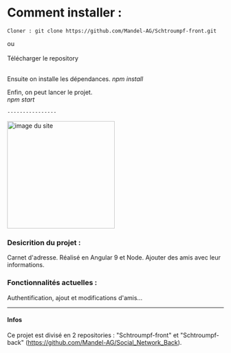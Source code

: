 <h1>Comment installer :</h1> 

	Cloner : git clone https://github.com/Mandel-AG/Schtroumpf-front.git
  
ou </br>
</br>
Télécharger le repository</strong>
	
</br>
Ensuite on installe les dépendances.
	<em>npm install </em>
  </br>
	
Enfin, on peut lancer le projet.</br>
	<em>npm start</em>
	

	
	----------------
	
	
<img src="https://agb-man-portfolio.netlify.app/static/media/appartoo.3d173490.png" alt="image du site" width="250"/>
	
	


<h3>Desicrition du projet :</h3>

Carnet d'adresse.
Réalisé en Angular 9 et Node.
Ajouter des amis avec leur informations.


<h3>Fonctionnalités actuelles :</h3>

Authentification, ajout et modifications d'amis...
 

-----------

<h4>Infos</h4>

Ce projet est divisé en 2 repositories : "Schtroumpf-front" et "Schtroumpf-back" (https://github.com/Mandel-AG/Social_Network_Back).




